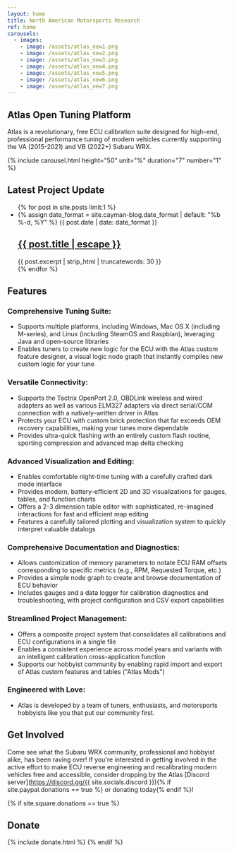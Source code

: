 ```yaml
---
layout: home
title: North American Motorsports Research
ref: home
carousels:
  - images: 
    - image: /assets/atlas_new1.png
    - image: /assets/atlas_new2.png
    - image: /assets/atlas_new3.png
    - image: /assets/atlas_new4.png
    - image: /assets/atlas_new5.png
    - image: /assets/atlas_new6.png
    - image: /assets/atlas_new7.png
---
```


## Atlas Open Tuning Platform
Atlas is a revolutionary, free ECU calibration suite designed for high-end, professional performance tuning of modern vehicles currently supporting the VA (2015-2021) and VB (2022+) Subaru WRX.

{% include carousel.html height="50" unit="%" duration="7" number="1" %}

## Latest Project Update

<ul class="post-list">
    {% for post in site.posts limit:1 %}
      <li>
        {% assign date_format = site.cayman-blog.date_format | default: "%b %-d, %Y" %}
        <span class="post-meta">{{ post.date | date: date_format }}</span>
        <h2>
          <a class="post-link" href="{{ post.url | absolute_url }}" title="{{ post.title }}">{{ post.title | escape }}</a>
        </h2>
        {{ post.excerpt | strip_html | truncatewords: 30 }}
      </li>
    {% endfor %}
</ul>


## Features
### Comprehensive Tuning Suite:
* Supports multiple platforms, including Windows, Mac OS X (including M-series), and Linux (including SteamOS and Raspbian), leveraging Java and open-source libraries
* Enables tuners to create new logic for the ECU with the Atlas custom feature designer, a visual logic node graph that instantly compiles new custom logic for your tune

### Versatile Connectivity:
* Supports the Tactrix OpenPort 2.0, OBDLink wireless and wired adapters as well as various ELM327 adapters via direct serial/COM connection with a natively-written driver in Atlas
* Protects your ECU with custom brick protection that far exceeds OEM recovery capabilities, making your tunes more dependable
* Provides ultra-quick flashing with an entirely custom flash routine, sporting compression and advanced map delta checking

### Advanced Visualization and Editing:
* Enables comfortable night-time tuning with a carefully crafted dark mode interface
* Provides modern, battery-efficient 2D and 3D visualizations for gauges, tables, and function charts
* Offers a 2-3 dimension table editor with sophisticated, re-imagined interactions for fast and efficient map editing
* Features a carefully tailored plotting and visualization system to quickly interpret valuable datalogs

### Comprehensive Documentation and Diagnostics:
* Allows customization of memory parameters to notate ECU RAM offsets corresponding to specific metrics (e.g., RPM, Requested Torque, etc.)
* Provides a simple node graph to create and browse documentation of ECU behavior
* Includes gauges and a data logger for calibration diagnostics and troubleshooting, with project configuration and CSV export capabilities

### Streamlined Project Management:
* Offers a composite project system that consolidates all calibrations and ECU configurations in a single file
* Enables a consistent experience across model years and variants with an intelligent calibration cross-application function
* Supports our hobbyist community by enabling rapid import and export of Atlas custom features and tables ("Atlas Mods")

### Engineered with Love:
* Atlas is developed by a team of tuners, enthusiasts, and motorsports hobbyists like you that put our community first.

## Get Involved
Come see what the Subaru WRX community, professional and hobbyist alike, has been raving over! If you're interested in getting involved in the active effort to make ECU reverse engineering and recalibrating modern vehicles free and accessible, consider dropping by the Atlas [Discord server](https://discord.gg/{{ site.socials.discord }}){% if site.paypal.donations == true %} or donating today{% endif %}!

{% if site.square.donations == true %}
## Donate
  {% include donate.html %}
{% endif %}
